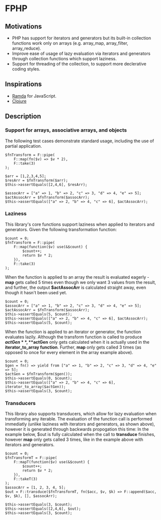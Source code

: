 # FPHP

## Motivations

- PHP has support for iterators and generators but its built-in collection functions work only on arrays (e.g. array_map, array_filter, array_reduce).
- Improve ease of usage of lazy evaluation via iterators and generators through collection functions which support laziness.
- Support for threading of the collection, to support more declerative coding styles.

## Inspirations

- [Ramda](https://ramdajs.com/) for JavaScript.
- [Clojure](https://clojure.org/)

## Description

### Support for arrays, associative arrays, and objects

The following test cases demonstrate standard usage, including the use of partial application.
```
$fnTransform = F::pipe(
    F::map(fn($v) => $v * 2),
    F::take(3)
);

$arr = [1,2,3,4,5];
$resArr = $fnTransform($arr);
$this->assertEquals([2,4,6], $resArr);

$assocArr = ["a" => 1, "b" => 2, "c" => 3, "d" => 4, "e" => 5];
$actAssocArr = $fnTransform($assocArr);
$this->assertEquals(["a" => 2, "b" => 4, "c" => 6], $actAssocArr);
```

### Laziness

This library's core functions support laziness when applied to iterators and generators. Given the following transformation function:

```
$count = 0;
$fnTransform = F::pipe(
    F::map(function($v) use(&$count) {
        $count++;
        return $v * 2;
    }),
    F::take(3)
);
```

When the function is applied to an array the result is evaluated eagerly - **map** gets called 5 times even though we only want 3 values from the result, and further, the output **$actAssocArr** is calculated straight away, even though it hasn't been used yet.

```
$count = 0;
$assocArr = ["a" => 1, "b" => 2, "c" => 3, "d" => 4, "e" => 5];
$actAssocArr = $fnTransform($assocArr);
$this->assertEquals(5, $count);
$this->assertEquals(["a" => 2, "b" => 4, "c" => 6], $actAssocArr);
$this->assertEquals(5, $count);
```
When the function is applied to an iterator or generator, the function evaluates lazily. Although the transform function is called to produce **$actGen**, **$actGen** only gets calculated when it is actually used in the **iterator_to_array function**. Further, **map** only gets called 3 times (as opposed to once for every element in the array example above).

```
$count = 0;
$gen = fn() => yield from ["a" => 1, "b" => 2, "c" => 3, "d" => 4, "e" => 5];
$actGen = $fnTransform($gen());
$this->assertEquals(0, $count);
$this->assertEquals(["a" => 2, "b" => 4, "c" => 6], iterator_to_array($actGen));
$this->assertEquals(3, $count);
```
### Transducers ###

This library also supports transducers, which allow for lazy evaluation when transforming any iterable. The evaluation of the function call is performed immediatly (unlike laziness with iterators and generators, as shown above), however it is generated through backwards propogation this time:
In the example below, $out is fully calculated when the call to **transduce** finishes, however **map** only gets called 3 times, like in the example above with iterators and generators.
```
$count = 0;
$fnTransformT = F::pipe(
    F::mapT(function($v) use(&$count) {
        $count++;
        return $v * 2;
    }),
    F::takeT(3)
);
$assocArr = [1, 2, 3, 4, 5];
$out = F::transduce($fnTransformT, fn($acc, $v, $k) => F::append($acc, $v, $k), [], $assocArr);

$this->assertEquals(3, $count);
$this->assertEquals([2,4,6], $out);
$this->assertEquals(3, $count);
```
